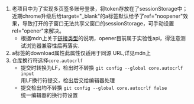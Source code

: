 1. 老项目中为了实现多页签多账号登录，将token存放在了sessionStorage中；近期chrome升级后给target="_blank"的a标签默认给予了ref="noopener"效果，导致打开的子窗口无法共享父窗口的sessionStorage，可手动设置rel="opener"来解决。
   - 根据mdn上关于[链接类型](https://developer.mozilla.org/zh-CN/docs/Web/HTML/Link_types)的说明，opener目前属于实验性api，得注意测试浏览器兼容性后再落实.
2. a标签的download属性此属性仅适用于同源 URL,详见mdn上[<a>](https://developer.mozilla.org/zh-CN/docs/Web/HTML/Element/a)
3. 仓库换行符选择`core.autocrlf`
   - 提交时转换为LF，检出时不转换 `git config --global core.autocrlf input`    
   用LF换行符提交，检出后交给编辑器处理
   - 提交检出均不转换 `git config --global core.autocrlf false`   
   统一编辑器的换行符设置